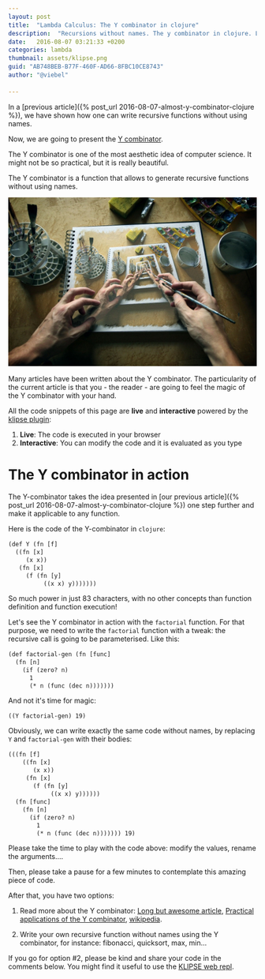 ```yaml
---
layout: post
title:  "Lambda Calculus: The Y combinator in clojure"
description:  "Recursions without names. The y combinator in clojure. Lambda Calculus."
date:   2016-08-07 03:21:33 +0200
categories: lambda
thumbnail: assets/klipse.png
guid: "AB748BEB-B77F-460F-AD66-8FBC10CE8743"
author: "@viebel"

---
```


In a [previous article]({% post_url 2016-08-07-almost-y-combinator-clojure %}), we have shown how one can write recursive functions without using names.

Now, we are going to present the [Y combinator](https://en.wikipedia.org/wiki/Fixed-point_combinator).


The Y combinator is one of the most aesthetic idea of computer science. It might not be so practical, but it is really beautiful.

The Y combinator is a function that allows to generate recursive functions without using names.

![Recursive](/assets/drawing-recursive.jpg)

Many articles have been written about the Y combinator. The particularity of the current article is that you - the reader - are going to feel the magic of the Y combinator with your hand.


All the code snippets of this page are **live** and **interactive** powered by the [klipse plugin](https://github.com/viebel/klipse):

1. **Live**: The code is executed in your browser
2. **Interactive**: You can modify the code and it is evaluated as you type


# The Y combinator in action


The Y-combinator takes the idea presented in [our previous article]({% post_url 2016-08-07-almost-y-combinator-clojure %}) one step further and make it applicable to any function.


Here is the code of the Y-combinator in `clojure`:

~~~klipse
(def Y (fn [f]
  ((fn [x]
     (x x))
   (fn [x]
     (f (fn [y]
          ((x x) y)))))))
~~~

So much power in just 83 characters, with no other concepts than function definition and function execution!


Let's see the Y combinator in action with the `factorial` function. For that purpose, we need to write the `factorial` function with a tweak: the recursive call is going to be parameterised. Like this:

~~~klipse
(def factorial-gen (fn [func]
  (fn [n]
    (if (zero? n)
      1
      (* n (func (dec n)))))))
~~~


And not it's time for magic:

~~~klipse
((Y factorial-gen) 19)
~~~

Obviously, we can write exactly the same code without names, by replacing `Y` and `factorial-gen` with their bodies:

~~~klipse
(((fn [f]
    ((fn [x]
       (x x))
     (fn [x]
       (f (fn [y]
            ((x x) y))))))
  (fn [func]
    (fn [n]
      (if (zero? n)
        1
        (* n (func (dec n))))))) 19)
~~~

Please take the time to play with the code above: modify the values, rename the arguments....

Then, please take a pause for a few minutes to contemplate this amazing piece of code.

After that, you have two options:

1. Read more about the Y combinator: [Long but awesome article](http://mvanier.livejournal.com/2897.html), [Practical applications of the Y combinator](http://www.viksit.com/tags/clojure/practical-applications-y-combinator-clojure/), [wikipedia](https://en.wikipedia.org/wiki/Fixed-point_combinator).

2. Write your own recursive function without names using the Y combinator, for instance: fibonacci, quicksort, max, min...


If you go for option #2, please be kind and share your code in the comments below. You might find it useful to use the [KLIPSE web repl](http://app.klipse.tech/?eval_only=1).



